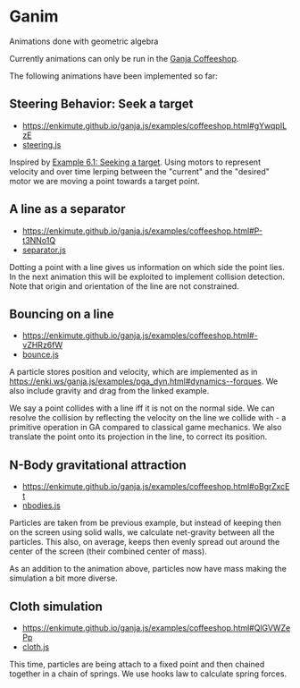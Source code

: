 # Ganim

Animations done with geometric algebra

Currently animations can only be run in the
[Ganja Coffeeshop](https://enkimute.github.io/ganja.js/examples/coffeeshop.html).

The following animations have been implemented so far:

## Steering Behavior: Seek a target

- <https://enkimute.github.io/ganja.js/examples/coffeeshop.html#gYwqpILzE>
- [steering.js](steering.js)

Inspired by [Example 6.1: Seeking a target](https://natureofcode.com/book/chapter-6-autonomous-agents/#chapter06_example1).
Using motors to represent velocity and over time lerping between the "current" and the "desired" motor
we are moving a point towards a target point.

## A line as a separator

- <https://enkimute.github.io/ganja.js/examples/coffeeshop.html#P-t3NNo1Q>
- [separator.js](separator.js)

Dotting a point with a line gives us information
on which side the point lies.
In the next animation this will be
exploited to implement collision detection.
Note that origin and orientation
of the line are not constrained.

## Bouncing on a line

- <https://enkimute.github.io/ganja.js/examples/coffeeshop.html#-vZHRz6fW>
- [bounce.js](bounce.js)

A particle stores position and velocity,
which are implemented as in <https://enki.ws/ganja.js/examples/pga_dyn.html#dynamics--forques>.
We also include gravity and drag from the linked example.

We say a point collides with a line
iff it is not on the normal side.
We can resolve the collision by reflecting
the velocity on the line we collide with
\- a primitive operation in GA compared
to classical game mechanics.
We also translate the point onto its
projection in the line, to correct its position.

## N-Body gravitational attraction

- <https://enkimute.github.io/ganja.js/examples/coffeeshop.html#oBgrZxcEt>
- [nbodies.js](nbodies.js)

Particles are taken from be previous example,
but instead of keeping then on the screen using solid walls,
we calculate net-gravity between all the particles.
This also, on average, keeps then evenly spread out
around the center of the screen (their combined center of mass).

As an addition to the animation above,
particles now have mass making the
simulation a bit more diverse.

## Cloth simulation

- <https://enkimute.github.io/ganja.js/examples/coffeeshop.html#QlGVWZePp>
- [cloth.js](cloth.js)

This time, particles are being attach to a fixed
point and then chained together in a chain of springs.
We use hooks law to calculate spring forces.
